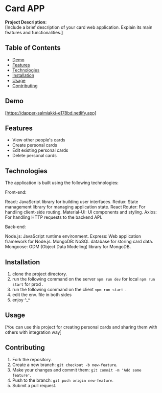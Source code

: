 # Card APP

**Project Description:**  
[Include a brief description of your card web application. Explain its main features and functionalities.]

## Table of Contents

- [Demo](#demo)
- [Features](#features)
- [Technologies](#technologies)
- [Installation](#installation)
- [Usage](#usage)
- [Contributing](#contributing)

## Demo

[https://dapper-salmiakki-e178bd.netlify.app]



## Features

- View other people's cards
- Create personal cards
- Edit existing personal cards
- Delete personal cards

## Technologies

The application is built using the following technologies:

Front-end:

React: JavaScript library for building user interfaces.
Redux: State management library for managing application state.
React Router: For handling client-side routing.
Material-UI: UI components and styling.
Axios: For handling HTTP requests to the backend API.


Back-end:

Node.js: JavaScript runtime environment.
Express: Web application framework for Node.js.
MongoDB: NoSQL database for storing card data.
Mongoose: ODM (Object Data Modeling) library for MongoDB.


## Installation

1. clone the project directory.
2. run the following command on the server `npm run dev` for local `npm run start` for prod .
3. run the following command on the client `npm run start` .
4. edit the env. file in both sides 
5. enjoy ^_^

## Usage

[You can use this project for creating personal cards and sharing them with others with integration way]

## Contributing


1. Fork the repository.
2. Create a new branch: `git checkout -b new-feature`.
3. Make your changes and commit them: `git commit -m 'Add some feature'`.
4. Push to the branch: `git push origin new-feature`.
5. Submit a pull request.
